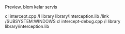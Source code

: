 Preview, blom kelar servis

cl intercept.cpp /I library library\interception.lib /link /SUBSYSTEM:WINDOWS
cl intercept-debug.cpp /I library library\interception.lib 
